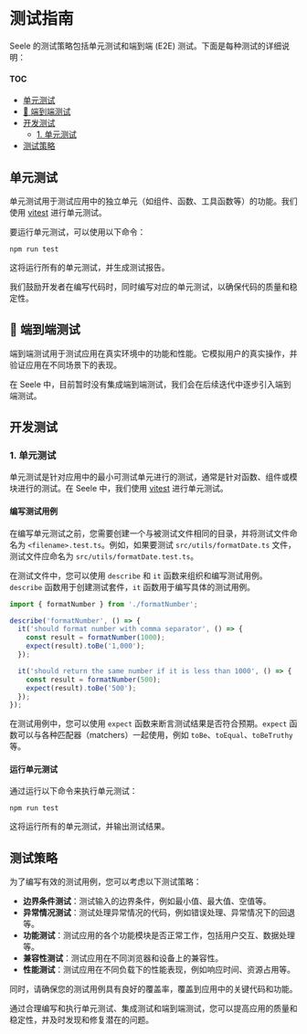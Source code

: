# 测试指南

Seele 的测试策略包括单元测试和端到端 (E2E) 测试。下面是每种测试的详细说明：

#### TOC

- [单元测试](#单元测试)
- [🚧 端到端测试](#-端到端测试)
- [开发测试](#开发测试)
  - [1. 单元测试](#1-单元测试)
- [测试策略](#测试策略)

## 单元测试

单元测试用于测试应用中的独立单元（如组件、函数、工具函数等）的功能。我们使用 [vitest][vitest-url] 进行单元测试。

要运行单元测试，可以使用以下命令：

```
npm run test
```

这将运行所有的单元测试，并生成测试报告。

我们鼓励开发者在编写代码时，同时编写对应的单元测试，以确保代码的质量和稳定性。

## 🚧 端到端测试

端到端测试用于测试应用在真实环境中的功能和性能。它模拟用户的真实操作，并验证应用在不同场景下的表现。

在 Seele 中，目前暂时没有集成端到端测试，我们会在后续迭代中逐步引入端到端测试。

## 开发测试

### 1. 单元测试

单元测试是针对应用中的最小可测试单元进行的测试，通常是针对函数、组件或模块进行的测试。在 Seele 中，我们使用 [vitest][vitest-url] 进行单元测试。

#### 编写测试用例

在编写单元测试之前，您需要创建一个与被测试文件相同的目录，并将测试文件命名为 `<filename>.test.ts`。例如，如果要测试 `src/utils/formatDate.ts` 文件，测试文件应命名为 `src/utils/formatDate.test.ts`。

在测试文件中，您可以使用 `describe` 和 `it` 函数来组织和编写测试用例。`describe` 函数用于创建测试套件，`it` 函数用于编写具体的测试用例。

```typescript
import { formatNumber } from './formatNumber';

describe('formatNumber', () => {
  it('should format number with comma separator', () => {
    const result = formatNumber(1000);
    expect(result).toBe('1,000');
  });

  it('should return the same number if it is less than 1000', () => {
    const result = formatNumber(500);
    expect(result).toBe('500');
  });
});
```

在测试用例中，您可以使用 `expect` 函数来断言测试结果是否符合预期。`expect` 函数可以与各种匹配器（matchers）一起使用，例如 `toBe`、`toEqual`、`toBeTruthy` 等。

#### 运行单元测试

通过运行以下命令来执行单元测试：

```
npm run test
```

这将运行所有的单元测试，并输出测试结果。

## 测试策略

为了编写有效的测试用例，您可以考虑以下测试策略：

- **边界条件测试**：测试输入的边界条件，例如最小值、最大值、空值等。
- **异常情况测试**：测试处理异常情况的代码，例如错误处理、异常情况下的回退等。
- **功能测试**：测试应用的各个功能模块是否正常工作，包括用户交互、数据处理等。
- **兼容性测试**：测试应用在不同浏览器和设备上的兼容性。
- **性能测试**：测试应用在不同负载下的性能表现，例如响应时间、资源占用等。

同时，请确保您的测试用例具有良好的覆盖率，覆盖到应用中的关键代码和功能。

通过合理编写和执行单元测试、集成测试和端到端测试，您可以提高应用的质量和稳定性，并及时发现和修复潜在的问题。

[vitest-url]: https://vitest.dev/

